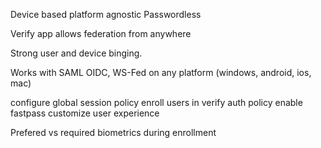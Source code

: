 Device based
platform agnostic
Passwordless

Verify app
allows federation from anywhere

Strong user and device binging.

Works with SAML OIDC, WS-Fed 
on any platform (windows, android, ios, mac)

configure global session policy
enroll users in verify
auth policy
enable fastpass
customize user experience


Prefered vs required biometrics during enrollment